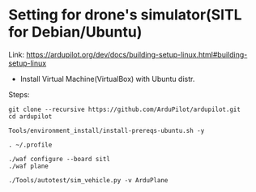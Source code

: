 # Setting for drone's simulator(SITL for Debian/Ubuntu)

Link: https://ardupilot.org/dev/docs/building-setup-linux.html#building-setup-linux

- Install Virtual Machine(VirtualBox) with Ubuntu distr.


Steps:

```
git clone --recursive https://github.com/ArduPilot/ardupilot.git
cd ardupilot
```

```
Tools/environment_install/install-prereqs-ubuntu.sh -y
```

```
. ~/.profile
```

```
./waf configure --board sitl
./waf plane
```

```
./Tools/autotest/sim_vehicle.py -v ArduPlane
```

